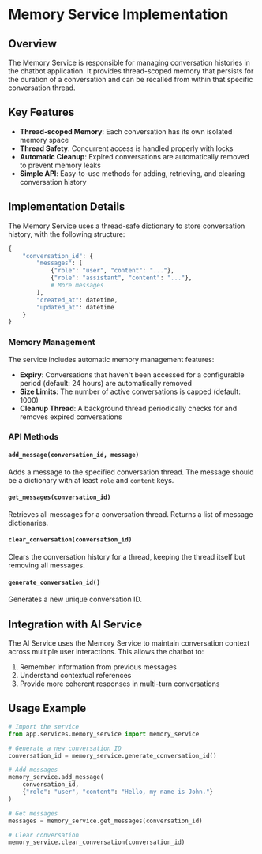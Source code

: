 # Memory Service Implementation

## Overview

The Memory Service is responsible for managing conversation histories in the chatbot application. It provides thread-scoped memory that persists for the duration of a conversation and can be recalled from within that specific conversation thread.

## Key Features

- **Thread-scoped Memory**: Each conversation has its own isolated memory space
- **Thread Safety**: Concurrent access is handled properly with locks
- **Automatic Cleanup**: Expired conversations are automatically removed to prevent memory leaks
- **Simple API**: Easy-to-use methods for adding, retrieving, and clearing conversation history

## Implementation Details

The Memory Service uses a thread-safe dictionary to store conversation history, with the following structure:

```python
{
    "conversation_id": {
        "messages": [
            {"role": "user", "content": "..."},
            {"role": "assistant", "content": "..."},
            # More messages
        ],
        "created_at": datetime,
        "updated_at": datetime
    }
}
```

### Memory Management

The service includes automatic memory management features:

- **Expiry**: Conversations that haven't been accessed for a configurable period (default: 24 hours) are automatically removed
- **Size Limits**: The number of active conversations is capped (default: 1000)
- **Cleanup Thread**: A background thread periodically checks for and removes expired conversations

### API Methods

#### `add_message(conversation_id, message)`

Adds a message to the specified conversation thread. The message should be a dictionary with at least `role` and `content` keys.

#### `get_messages(conversation_id)`

Retrieves all messages for a conversation thread. Returns a list of message dictionaries.

#### `clear_conversation(conversation_id)`

Clears the conversation history for a thread, keeping the thread itself but removing all messages.

#### `generate_conversation_id()`

Generates a new unique conversation ID.

## Integration with AI Service

The AI Service uses the Memory Service to maintain conversation context across multiple user interactions. This allows the chatbot to:

1. Remember information from previous messages
2. Understand contextual references
3. Provide more coherent responses in multi-turn conversations

## Usage Example

```python
# Import the service
from app.services.memory_service import memory_service

# Generate a new conversation ID
conversation_id = memory_service.generate_conversation_id()

# Add messages
memory_service.add_message(
    conversation_id,
    {"role": "user", "content": "Hello, my name is John."}
)

# Get messages
messages = memory_service.get_messages(conversation_id)

# Clear conversation
memory_service.clear_conversation(conversation_id)
```
